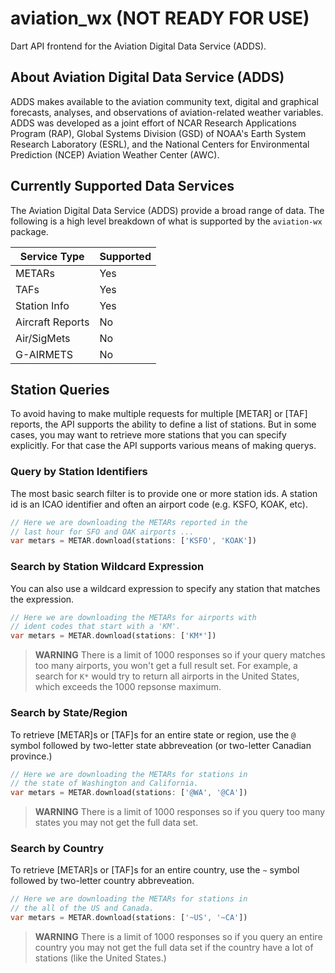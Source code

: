  # aviation_wx (NOT READY FOR USE)
 Dart API frontend for the Aviation Digital Data Service (ADDS).

 ## About Aviation Digital Data Service (ADDS)
 ADDS makes available to the aviation community text, digital
 and graphical forecasts, analyses, and observations of
 aviation-related weather variables. ADDS was developed as a
 joint effort of NCAR Research Applications Program (RAP),
 Global Systems Division (GSD) of NOAA's Earth System Research
 Laboratory (ESRL), and the National Centers for Environmental
 Prediction (NCEP) Aviation Weather Center (AWC).

 ## Currently Supported Data Services
 The Aviation Digital Data Service (ADDS) provide a broad range
 of data.  The following is a high level breakdown of what is
 supported by the `aviation-wx` package.

 | Service Type     | Supported | 
 |------------------|-----------|
 | METARs           | Yes       |
 | TAFs             | Yes       |
 | Station Info     | Yes       |
 | Aircraft Reports | No        |
 | Air/SigMets      | No        |
 | G-AIRMETS        | No        |

## Station Queries
To avoid having to make multiple requests for multiple [METAR] or [TAF] reports, the API 
supports the ability to define a list of stations.  But in some cases, you may want to retrieve 
more stations that you can specify explicitly.  For that case the API supports various 
means of making querys.  

### Query by Station Identifiers
The most basic search filter is to provide one or more station ids.
A station id is an ICAO identifier and often an airport code 
(e.g. KSFO, KOAK, etc).

```dart
// Here we are downloading the METARs reported in the 
// last hour for SFO and OAK airports ...
var metars = METAR.download(stations: ['KSFO', 'KOAK'])
```

### Search by Station Wildcard Expression
You can also use a wildcard expression to specify any station that matches the expression.

```dart
// Here we are downloading the METARs for airports with 
// ident codes that start with a 'KM'.
var metars = METAR.download(stations: ['KM*'])
```

> **WARNING** There is a limit of 1000 responses so if your query matches too many airports, you won't get a full result set.  For example, a search for `K*` would try to return all airports in the United States, which exceeds the 1000 repsonse maximum.

### Search by State/Region
To retrieve [METAR]s or [TAF]s for an entire state or region, use the `@` symbol followed
by two-letter state abbreveation (or two-letter Canadian province.)

```dart
// Here we are downloading the METARs for stations in 
// the state of Washington and California.
var metars = METAR.download(stations: ['@WA', '@CA'])
```

> **WARNING** There is a limit of 1000 responses so if you query too many states you may not get the full data set.

### Search by Country
To retrieve [METAR]s or [TAF]s for an entire country, use the `~` symbol followed
by two-letter country abbreveation.
```dart
// Here we are downloading the METARs for stations in 
// the all of the US and Canada.
var metars = METAR.download(stations: ['~US', '~CA'])
```

> **WARNING** There is a limit of 1000 responses so if you query an entire country you may not get the full data set if the country have a lot of stations (like the United States.)



